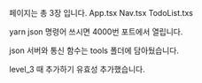 페이지는 총 3장 입니다.
App.tsx
Nav.tsx
TodoList.txs

yarn json 명령어 쓰시면 4000번 포트에서 열립니다.

json 서버와 통신 함수는 tools 폴더에 담아뒀습니다.

level_3 때 추가하기 유효성 추가했습니다.
